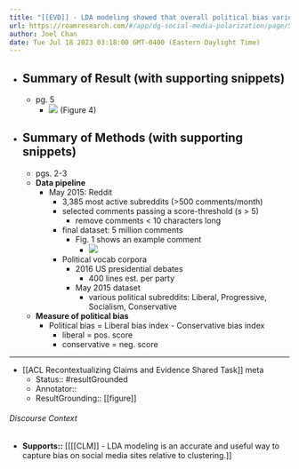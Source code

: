 ```yaml
---
title: "[[EVD]] - LDA modeling showed that overall political bias varied significantly across subreddits . - [[@kaneCommunitiesWeChoose2018]]"
url: https://roamresearch.com/#/app/dg-social-media-polarization/page/S3Jz8Rq0j
author: Joel Chan
date: Tue Jul 18 2023 03:18:00 GMT-0400 (Eastern Daylight Time)
---
```


- ## Summary of Result (with supporting snippets)
    - pg. 5
        - ![](https://firebasestorage.googleapis.com/v0/b/firescript-577a2.appspot.com/o/imgs%2Fapp%2Fdg-social-media-polarization%2FSk6x7kbDe1.42.37.png?alt=media&token=4dc0fa42-fc0a-4f31-b30a-e5c87a97bb95) (Figure 4)
- ## Summary of Methods (with supporting snippets)
    - pgs. 2-3
    - **Data pipeline**
        - May 2015: Reddit
            - 3,385 most active subreddits (>500 comments/month)
            - selected comments passing a score-threshold (_s_ > 5)
                - remove comments < 10 characters long
            - final dataset: 5 million comments
                - Fig. 1 shows an example comment
                    - ![](https://firebasestorage.googleapis.com/v0/b/firescript-577a2.appspot.com/o/imgs%2Fapp%2Fdg-social-media-polarization%2FauxO4hCmUE.35.14.png?alt=media&token=c1658cc9-bd0b-4321-bfa2-d09569b5566d)
            - Political vocab corpora
                - 2016 US presidential debates
                    - 400 lines est. per party
                - May 2015 dataset
                    - various political subreddits: Liberal, Progressive, Socialism, Conservative
    - **Measure of political bias**
        - Political bias = Liberal bias index - Conservative bias index
            - liberal = pos. score
            - conservative = neg. score
- ---
- [[ACL Recontextualizing Claims and Evidence Shared Task]] meta
    - Status:: #resultGrounded
    - Annotator::
    - ResultGrounding:: [[figure]]

###### Discourse Context

- **Supports::** [[[[CLM]] - LDA modeling is an accurate and useful way to capture bias on social media sites relative to clustering.]]
